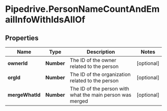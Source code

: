 # Pipedrive.PersonNameCountAndEmailInfoWithIdsAllOf

## Properties

Name | Type | Description | Notes
------------ | ------------- | ------------- | -------------
**ownerId** | **Number** | The ID of the owner related to the person | [optional] 
**orgId** | **Number** | The ID of the organization related to the person | [optional] 
**mergeWhatId** | **Number** | The ID of the person with what the main person was merged | [optional] 


